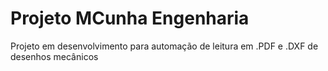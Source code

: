 # Projeto MCunha Engenharia
Projeto em desenvolvimento para automação de leitura em .PDF e .DXF de desenhos mecânicos
